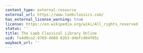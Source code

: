 ```yaml
---
content_type: external-resource
external_url: https://www.loebclassics.com/
has_external_license_warning: true
license: https://en.wikipedia.org/wiki/All_rights_reserved
status: ''
title: The Loeb Classical Library Online
uid: fa4d0ca2-9769-4680-82b3-d4bfc404f05c
wayback_url: ''
---
```

